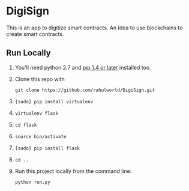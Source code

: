 # DigiSign

This is an app to digitize smart contracts. An Idea to use blockchains to create smart contracts.




## Run Locally
1. You'll need python 2.7 and [pip 1.4 or later](http://www.pip-installer.org/en/latest/installing.html) installed too.

2. Clone this repo with

   ```
   git clone https://github.com/rahulworld/DigiSign.git
   ```


3. ```
   [sudo] pip install virtualenv
   ```

4. ```
   virtualenv flask
   ```

5. ```
   cd flask
   ```

6. ```
   source bin/activate
   ```

7. ```
   [sudo] pip install flask
   ```
8. ```
   cd ..
   ```
9. Run this project locally from the command line:

   ```
   python run.py
   ```
